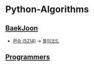 # Python-Algorithms

## [BaekJoon](https://www.acmicpc.net/)

* [환승 (5214)](https://www.acmicpc.net/problem/5214) &rarr; [풀이코드](https://github.com/almond0115/Python-Algorithms/blob/main/BaekJoon/gold2_5214.py)

## [Programmers](https://school.programmers.co.kr/learn/challenges?order=recent&partIds=33882)
